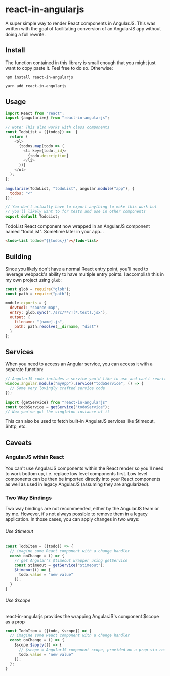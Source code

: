 # react-in-angularjs

A super simple way to render React components in AngularJS. This was written with the goal of
facilitating conversion of an AngularJS app without doing a full rewrite. 

## Install
The function contained in this library is small enough that you might just want to copy paste it. 
Feel free to do so. Otherwise:

`npm install react-in-angularjs`

`yarn add react-in-angularjs`

## Usage

```js
import React from "react";
import {angularize} from "react-in-angularjs";

// Note: This also works with class components
const TodoList = ({todos}) =>  {
  return (
    <ol>
      {todos.map(todo => (
        <li key={todo._id}>
          {todo.description}
        </li>
      ))}
    </ol>
  );
};

angularize(TodoList, "todoList", angular.module("app"), {
  todos: "<"	
});

// You don't actually have to export anything to make this work but
// you'll likely want to for tests and use in other components
export default TodoList;
```

TodoList React component now wrapped in an AngularJS component named "todoList". Sometime later in your app...

```html
<todo-list todos="{{todos}}"></todo-list>
```

## Building

Since you likely don't have a normal React entry point, you'll need to leverage webpack's 
ability to have multiple entry points. I accomplish this in my own project using `glob`:

```js
const glob = require("glob");
const path = require("path");

module.exports = {
  devtool: "source-map",
  entry: glob.sync("./src/**/!(*.test).jsx"),
  output: {
    filename: "[name].js",
    path: path.resolve(__dirname, "dist") 
  }
};
```

## Services 

When you need to access an Angular service, you can access it with a separate function:

```js
// AngularJS code includes a service you'd like to use and can't rewrite yet:
window.angular.module("myApp").service("todoService", () => {
  // Some very lovingly crafted service code
});

import {getService} from "react-in-angularjs"
const todoService = getService("todoService");
// Now you've got the singleton instance of it
```

This can also be used to fetch built-in AngularJS services like $timeout, $http, etc.

## Caveats

### AngularJS within React

You can't use AngularJS components within the React render so you'll need to work bottom up, i.e. 
replace low level components first. Low level components can be then be imported directly into
your React components as well as used in legacy AngularJS (assuming they are angularized).

### Two Way Bindings

Two way bindings are not recommended, either by the AngularJS team or by me. However, it's not always possible to
remove them in a legacy application. In those cases, you can apply changes in two ways:

###### Use $timeout

```js
const TodoItem = ({todo}) => {
  // imagine some React component with a change handler
  const onChange = () => {
    // get Angular's $timeout wrapper using getService
    const $timeout = getService("$timeout"); 
    $timeout(() => {
      todo.value = "new value"
    });
  }	
}
```

###### Use $scope

react-in-angularjs provides the wrapping AngularJS's component $scope as a prop

```js
const TodoItem = ({todo, $scope}) => {
  // imagine some React component with a change handler
  const onChange = () => {
    $scope.$apply(() => {
      // $scope = AngularJS component scope, provided on a prop via react-in-angularjs
      todo.value = "new value"
    });
  };
}
```